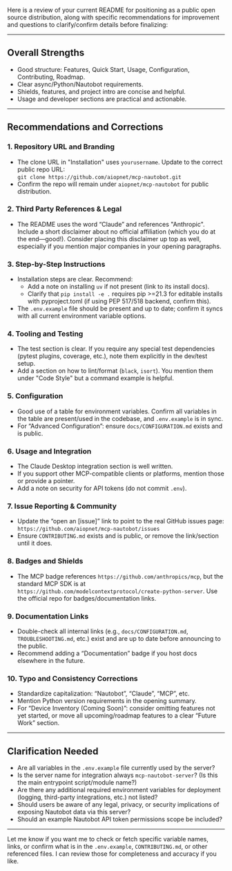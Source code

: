 Here is a review of your current README for positioning as a public open source distribution, along with specific recommendations for improvement and questions to clarify/confirm details before finalizing:

---

## Overall Strengths

- Good structure: Features, Quick Start, Usage, Configuration, Contributing, Roadmap.
- Clear async/Python/Nautobot requirements.
- Shields, features, and project intro are concise and helpful.
- Usage and developer sections are practical and actionable.

---

## Recommendations and Corrections

### 1. Repository URL and Branding

- The clone URL in "Installation" uses `yourusername`. Update to the correct public repo URL:  
  `git clone https://github.com/aiopnet/mcp-nautobot.git`
- Confirm the repo will remain under `aiopnet/mcp-nautobot` for public distribution.

### 2. Third Party References & Legal

- The README uses the word “Claude” and references "Anthropic". Include a short disclaimer about no official affiliation (which you do at the end—good!). Consider placing this disclaimer up top as well, especially if you mention major companies in your opening paragraphs.

### 3. Step-by-Step Instructions

- Installation steps are clear. Recommend:
  - Add a note on installing `uv` if not present (link to its install docs).
  - Clarify that `pip install -e .` requires pip >=21.3 for editable installs with pyproject.toml (if using PEP 517/518 backend, confirm this).
- The `.env.example` file should be present and up to date; confirm it syncs with all current environment variable options.

### 4. Tooling and Testing

- The test section is clear. If you require any special test dependencies (pytest plugins, coverage, etc.), note them explicitly in the dev/test setup.
- Add a section on how to lint/format (`black`, `isort`). You mention them under "Code Style" but a command example is helpful.

### 5. Configuration

- Good use of a table for environment variables. Confirm all variables in the table are present/used in the codebase, and `.env.example` is in sync.
- For “Advanced Configuration”: ensure `docs/CONFIGURATION.md` exists and is public.

### 6. Usage and Integration

- The Claude Desktop integration section is well written.
- If you support other MCP-compatible clients or platforms, mention those or provide a pointer.
- Add a note on security for API tokens (do not commit `.env`).

### 7. Issue Reporting & Community

- Update the “open an [issue]” link to point to the real GitHub issues page:  
  `https://github.com/aiopnet/mcp-nautobot/issues`
- Ensure `CONTRIBUTING.md` exists and is public, or remove the link/section until it does.

### 8. Badges and Shields

- The MCP badge references `https://github.com/anthropics/mcp`, but the standard MCP SDK is at `https://github.com/modelcontextprotocol/create-python-server`. Use the official repo for badges/documentation links.

### 9. Documentation Links

- Double-check all internal links (e.g., `docs/CONFIGURATION.md`, `TROUBLESHOOTING.md`, etc.) exist and are up to date before announcing to the public.
- Recommend adding a “Documentation” badge if you host docs elsewhere in the future.

### 10. Typo and Consistency Corrections

- Standardize capitalization: “Nautobot”, “Claude”, “MCP”, etc.
- Mention Python version requirements in the opening summary.
- For “Device Inventory (Coming Soon)”: consider omitting features not yet started, or move all upcoming/roadmap features to a clear “Future Work” section.

---

## Clarification Needed

- Are all variables in the `.env.example` file currently used by the server?
- Is the server name for integration always `mcp-nautobot-server`? (Is this the main entrypoint script/module name?)
- Are there any additional required environment variables for deployment (logging, third-party integrations, etc.) not listed?
- Should users be aware of any legal, privacy, or security implications of exposing Nautobot data via this server?
- Should an example Nautobot API token permissions scope be included?

---

Let me know if you want me to check or fetch specific variable names, links, or confirm what is in the `.env.example`, `CONTRIBUTING.md`, or other referenced files. I can review those for completeness and accuracy if you like.
